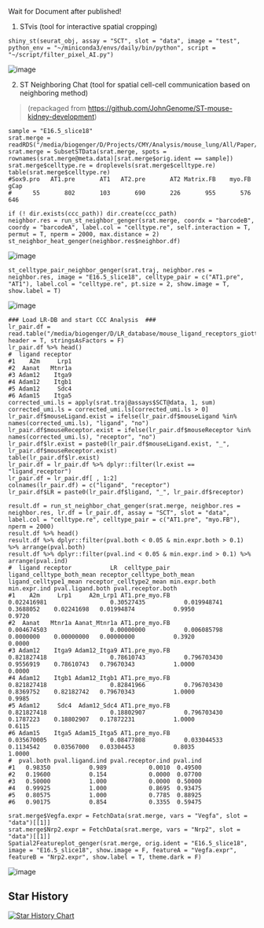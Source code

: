 Wait for Document after published!

1. STvis (tool for interactive spatial cropping)
```
shiny_st(seurat_obj, assay = "SCT", slot = "data", image = "test", python_env = "~/miniconda3/envs/daily/bin/python", script = "~/script/filter_pixel_AI.py")
```
![image](https://github.com/EddieLv/STvis/assets/61786787/0a7e13cf-8ee4-44d6-9dbb-63c5150bce96)

2. ST Neighboring Chat (tool for spatial cell-cell communication based on neighboring method)
> (repackaged from https://github.com/JohnGenome/ST-mouse-kidney-development)
```
sample = "E16.5_slice18"
srat.merge = readRDS("/media/biogenger/D/Projects/CMY/Analysis/mouse_lung/All/Paper/Fig4/srat.merge.reanno.rds")
srat.merge = SubsetSTData(srat.merge, spots = rownames(srat.merge@meta.data)[srat.merge$orig.ident == sample])
srat.merge$celltype.re = droplevels(srat.merge$celltype.re)
table(srat.merge$celltype.re)
#Sox9.pro   AT1.pre       AT1   AT2.pre       AT2 Matrix.FB    myo.FB      gCap 
#      55       802       103       690       226       955       576       646 
```
```
if (! dir.exists(ccc_path)) dir.create(ccc_path)
neighbor.res = run_st_neighbor_genger(srat.merge, coordx = "barcodeB", coordy = "barcodeA", label.col = "celltype.re", self.interaction = T, permut = T, nperm = 2000, max.distance = 2)
st_neighbor_heat_genger(neighbor.res$neighbor.df)
```
![image](https://github.com/EddieLv/STvis/assets/61786787/559946f8-a41d-47c6-8f31-09428d9b9c85)

```
st_celltype_pair_neighbor_genger(srat.traj, neighbor.res = neighbor.res, image = "E16.5_slice18", celltype_pair = c("AT1.pre", "AT1"), label.col = "celltype.re", pt.size = 2, show.image = T, show.label = T)
```
![image](https://github.com/EddieLv/STvis/assets/61786787/d2823afa-17d5-44e6-8c6a-db3cbc6e8c9c)

```
### Load LR-DB and start CCC Analysis  ###
lr_pair.df = read.table("/media/biogenger/D/LR_database/mouse_ligand_receptors_giotto.txt", header = T, stringsAsFactors = F)
lr_pair.df %>% head()
#  ligand receptor
#1    A2m     Lrp1
#2  Aanat   Mtnr1a
#3 Adam12    Itga9
#4 Adam12    Itgb1
#5 Adam12     Sdc4
#6 Adam15    Itga5
corrected_umi.ls = apply(srat.traj@assays$SCT@data, 1, sum)
corrected_umi.ls = corrected_umi.ls[corrected_umi.ls > 0]
lr_pair.df$mouseLigand.exist = ifelse(lr_pair.df$mouseLigand %in% names(corrected_umi.ls), "ligand", "no")
lr_pair.df$mouseReceptor.exist = ifelse(lr_pair.df$mouseReceptor %in% names(corrected_umi.ls), "receptor", "no")
lr_pair.df$lr.exist = paste0(lr_pair.df$mouseLigand.exist, "_", lr_pair.df$mouseReceptor.exist)
table(lr_pair.df$lr.exist)
lr_pair.df = lr_pair.df %>% dplyr::filter(lr.exist == "ligand_receptor")
lr_pair.df = lr_pair.df[ , 1:2]
colnames(lr_pair.df) = c("ligand", "receptor")
lr_pair.df$LR = paste0(lr_pair.df$ligand, "_", lr_pair.df$receptor)
```
```
result.df = run_st_neighbor_chat_genger(srat.merge, neighbor.res = neighbor.res, lr.df = lr_pair.df, assay = "SCT", slot = "data", label.col = "celltype.re", celltype_pair = c("AT1.pre", "myo.FB"), nperm = 2000)
result.df %>% head()
result.df %>% dplyr::filter(pval.both < 0.05 & min.expr.both > 0.1) %>% arrange(pval.both)
result.df %>% dplyr::filter(pval.ind < 0.05 & min.expr.ind > 0.1) %>% arrange(pval.ind)
#  ligand receptor           LR  celltype_pair ligand_celltype_both_mean receptor_celltype_both_mean ligand_celltype1_mean receptor_celltype2_mean min.expr.both min.expr.ind pval.ligand.both pval.receptor.both
#1    A2m     Lrp1     A2m_Lrp1 AT1.pre_myo.FB               0.022416981                  0.30527435           0.019948741               0.3688052    0.02241698   0.01994874           0.9950             0.9720
#2  Aanat   Mtnr1a Aanat_Mtnr1a AT1.pre_myo.FB               0.004674503                  0.00000000           0.006085798               0.0000000    0.00000000   0.00000000           0.3920             0.0000
#3 Adam12    Itga9 Adam12_Itga9 AT1.pre_myo.FB               0.821827418                  0.78610743           0.796703430               0.9556919    0.78610743   0.79670343           1.0000             0.0000
#4 Adam12    Itgb1 Adam12_Itgb1 AT1.pre_myo.FB               0.821827418                  0.82841966           0.796703430               0.8369752    0.82182742   0.79670343           1.0000             0.9985
#5 Adam12     Sdc4  Adam12_Sdc4 AT1.pre_myo.FB               0.821827418                  0.18802907           0.796703430               0.1787223    0.18802907   0.17872231           1.0000             0.6115
#6 Adam15    Itga5 Adam15_Itga5 AT1.pre_myo.FB               0.035670005                  0.08477808           0.033044533               0.1134542    0.03567000   0.03304453           0.8035             1.0000
#  pval.both pval.ligand.ind pval.receptor.ind pval.ind
#1   0.98350           0.989            0.0010  0.49500
#2   0.19600           0.154            0.0000  0.07700
#3   0.50000           1.000            0.0000  0.50000
#4   0.99925           1.000            0.8695  0.93475
#5   0.80575           1.000            0.7785  0.88925
#6   0.90175           0.854            0.3355  0.59475
```
```
srat.merge$Vegfa.expr = FetchData(srat.merge, vars = "Vegfa", slot = "data")[[1]]
srat.merge$Nrp2.expr = FetchData(srat.merge, vars = "Nrp2", slot = "data")[[1]]
Spatial2Featureplot_genger(srat.merge, orig.ident = "E16.5_slice18", image = "E16.5_slice18", show.image = F, featureA = "Vegfa.expr", featureB = "Nrp2.expr", show.label = T, theme.dark = F)
```
![image](https://github.com/EddieLv/STvis/assets/61786787/645b535a-0f5f-49eb-93fd-e82ad584dfe8)

## Star History

[![Star History Chart](https://api.star-history.com/svg?repos=EddieLv/STvis&type=Date)](https://star-history.com/#EddieLv/STvis&Date)
